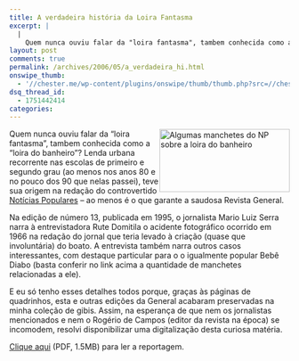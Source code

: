 ```yaml
---
title: A verdadeira história da Loira Fantasma
excerpt: |
  |
    Quem nunca ouviu falar da "loira fantasma", tambem conhecida como a "loira do banheiro"? Lenda urbana recorrente nas escolas de primeiro e segundo grau (ao menos nos anos 80 e no pouco dos 90 que nelas passei), teve sua origem...
layout: post
comments: true
permalink: /archives/2006/05/a_verdadeira_hi.html
onswipe_thumb:
  - '//chester.me/wp-content/plugins/onswipe/thumb/thumb.php?src=//chester.me/archives/img/loirafantasma.jpg&amp;w=600&amp;h=800&amp;zc=1&amp;q=75&amp;f=0'
dsq_thread_id:
  - 1751442414
categories:
---
```

<img title="Algumas manchetes do NP sobre a loira do banheiro" src="//chester.me/archives/img/loirafantasma.jpg" width="234" height="113" align="right" style="margin-left:2px" />Quem nunca ouviu falar da &#8220;loira fantasma&#8221;, tambem conhecida como a &#8220;loira do banheiro&#8221;? Lenda urbana recorrente nas escolas de primeiro e segundo grau (ao menos nos anos 80 e no pouco dos 90 que nelas passei), teve sua origem na redação do controvertido [Notícias Populares][1] &#8211; ao menos é o que garante a saudosa Revista General.

Na edição de número 13, publicada em 1995, o jornalista Mario Luiz Serra narra à entrevistadora Rute Domitila o acidente fotográfico ocorrido em 1966 na redação do jornal que teria levado à criação (quase que involuntária) do boato. A entrevista também narra outros casos interessantes, com destaque particular para o o igualmente popular Bebê Diabo (basta conferir no link acima a quantidade de manchetes relacionadas a ele).

E eu só tenho esses detalhes todos porque, graças às páginas de quadrinhos, esta e outras edições da General acabaram preservadas na minha coleção de gibis. Assim, na esperança de que nem os jornalistas mencionados e nem o Rogério de Campos (editor da revista na época) se incomodem, resolvi disponibilizar uma digitalização desta curiosa matéria.

[Clique aqui][2] (PDF, 1.5MB) para ler a reportagem.

 [1]: http://www.orkut.com/Community.aspx?cmm=116414
 [2]: //chester.me/archives/img/loira_fantasma.pdf
